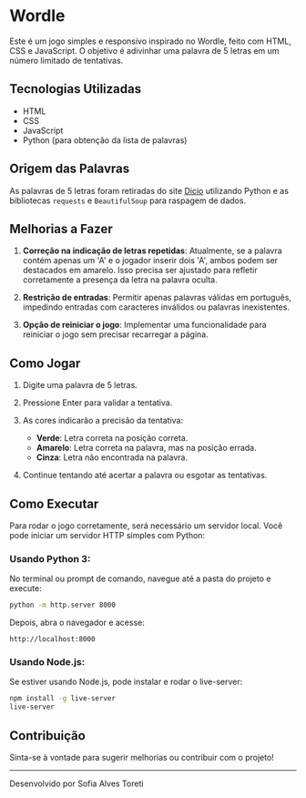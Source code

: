 # Wordle

Este é um jogo simples e responsivo inspirado no Wordle, feito com HTML, CSS e JavaScript. O objetivo é adivinhar uma palavra de 5 letras em um número limitado de tentativas.

## Tecnologias Utilizadas
- HTML  
- CSS  
- JavaScript  
- Python (para obtenção da lista de palavras)  

## Origem das Palavras
As palavras de 5 letras foram retiradas do site [Dicio](https://www.dicio.com.br/palavras-com-cinco-letras/) utilizando Python e as bibliotecas `requests` e `BeautifulSoup` para raspagem de dados.

## Melhorias a Fazer
1. **Correção na indicação de letras repetidas**: Atualmente, se a palavra contém apenas um 'A' e o jogador inserir dois 'A', ambos podem ser destacados em amarelo. Isso precisa ser ajustado para refletir corretamente a presença da letra na palavra oculta.  
   
2. **Restrição de entradas**: Permitir apenas palavras válidas em português, impedindo entradas com caracteres inválidos ou palavras inexistentes.  

3. **Opção de reiniciar o jogo**: Implementar uma funcionalidade para reiniciar o jogo sem precisar recarregar a página.  

## Como Jogar
1. Digite uma palavra de 5 letras.  

2. Pressione Enter para validar a tentativa.  
   
3. As cores indicarão a precisão da tentativa:  
   - **Verde**: Letra correta na posição correta.  
   - **Amarelo**: Letra correta na palavra, mas na posição errada.  
   - **Cinza**: Letra não encontrada na palavra.  

4. Continue tentando até acertar a palavra ou esgotar as tentativas.  

## Como Executar
Para rodar o jogo corretamente, será necessário um servidor local. Você pode iniciar um servidor HTTP simples com Python:

### Usando Python 3:
No terminal ou prompt de comando, navegue até a pasta do projeto e execute:

```sh
python -m http.server 8000
```
Depois, abra o navegador e acesse:
```
http://localhost:8000
```


### Usando Node.js:
Se estiver usando Node.js, pode instalar e rodar o live-server:
```sh
npm install -g live-server
live-server
```

## Contribuição
Sinta-se à vontade para sugerir melhorias ou contribuir com o projeto!

---
Desenvolvido por Sofia Alves Toreti
